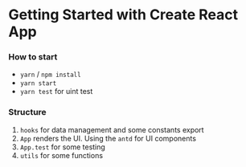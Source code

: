 # Getting Started with Create React App

### **How to start**

- `yarn` / `npm install`
- `yarn start`
- `yarn test` for uint test

### **Structure**

1. `hooks` for data management and some constants export
2. `App` renders the UI. Using the `antd` for UI components
3. `App.test` for some testing
4. `utils` for some functions
